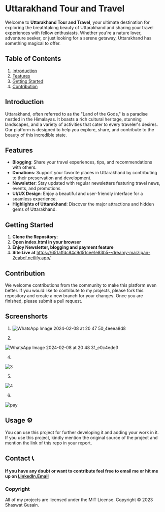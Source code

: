 # Uttarakhand Tour and Travel

Welcome to **Uttarakhand Tour and Travel**, your ultimate destination for exploring the breathtaking beauty of Uttarakhand and sharing your travel experiences with fellow enthusiasts. Whether you're a nature lover, adventure seeker, or just looking for a serene getaway, Uttarakhand has something magical to offer.

## Table of Contents
1. [Introduction](#introduction)
2. [Features](#features)
3. [Getting Started](#getting-started)
4. [Contribution](#Contribution)

## Introduction

Uttarakhand, often referred to as the "Land of the Gods," is a paradise nestled in the Himalayas. It boasts a rich cultural heritage, stunning landscapes, and a variety of activities that cater to every traveler's desires. Our platform is designed to help you explore, share, and contribute to the beauty of this incredible state.

## Features

- **Blogging**: Share your travel experiences, tips, and recommendations with others.
- **Donations**: Support your favorite places in Uttarakhand by contributing to their preservation and development.
- **Newsletter**: Stay updated with regular newsletters featuring travel news, events, and promotions.
- **UI/UX Design**: Enjoy a beautiful and user-friendly interface for a seamless experience.
- **Highlights of Uttarakhand**: Discover the major attractions and hidden gems of Uttarakhand.

## Getting Started

1. **Clone the Repository**: 
2. **Open index.html in your browser**
3. **Enjoy Newsletter, blogging and payment feature**
4. **Site Live at** https://651affdc84c9d51cee1e83b5--dreamy-marzipan-2eabcf.netlify.app/

## Contribution
We welcome contributions from the community to make this platform even better. 
If you would like to contribute to my projects, please fork this repository and create a new branch for your changes. Once you are finished, please submit a pull request.

## Screenshorts
1.  ![WhatsApp Image 2024-02-08 at 20 47 50_4eeea8d8](https://github.com/abhayjoshi201/DevBhoomi-Tourism/assets/105213625/5a478bf4-29af-4016-9cf9-9a8203213b12)

3.

![WhatsApp Image 2024-02-08 at 20 48 31_e0c4ede3](https://github.com/abhayjoshi201/DevBhoomi-Tourism/assets/105213625/6d0e8cb2-cf23-4ed7-9642-14ce0e0584ac)


4.
![3](https://github.com/NegiAdarsh/uttarakhand-tour/assets/100505819/e7a1b84c-6cda-452b-bc1d-42c09dd112ec)

5.
![4](https://github.com/NegiAdarsh/uttarakhand-tour/assets/100505819/aff3121d-d466-4368-b281-f72b5f227b7d)

6.
![pay](https://github.com/NegiAdarsh/uttarakhand-tour/assets/100505819/2f9d4e5e-7431-40fe-b9be-1a3109909806)


## Usage ⚙️
You can use this project for further developing it and adding your work in it. If you use this project, kindly mention the original source of the project and mention the link of this repo in your report.


## Contact 📞

#### If you have any doubt or want to contribute feel free to email me or hit me up on [LinkedIn](https://www.linkedin.com/in/shaswat-gusain-2924a324a),[Email](shaswatgusain1@gmail.com)


### Copyright

All of my projects are licensed under the MIT License. Copyright &copy; 2023 Shaswat Gusain.






